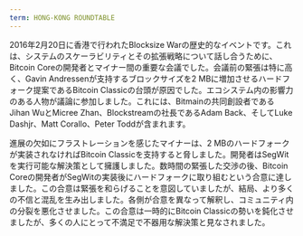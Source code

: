 ```yaml
---
term: HONG-KONG ROUNDTABLE
---
```


2016年2月20日に香港で行われたBlocksize Warの歴史的なイベントです。これは、システムのスケーラビリティとその拡張戦略について話し合うために、Bitcoin Coreの開発者とマイナー間の重要な会議でした。会議前の緊張は特に高く、Gavin Andressenが支持するブロックサイズを2 MBに増加させるハードフォーク提案であるBitcoin Classicの台頭が原因でした。エコシステム内の影響力のある人物が議論に参加しました。これには、Bitmainの共同創設者であるJihan WuとMicree Zhan、Blockstreamの社長であるAdam Back、そしてLuke Dashjr、Matt Corallo、Peter Toddが含まれます。

進展の欠如にフラストレーションを感じたマイナーは、2 MBのハードフォークが実装されなければBitcoin Classicを支持すると脅しました。開発者はSegWitを実行可能な解決策として擁護しました。数時間の緊張した交渉の後、Bitcoin Coreの開発者がSegWitの実装後にハードフォークに取り組むという合意に達しました。この合意は緊張を和らげることを意図していましたが、結局、より多くの不信と混乱を生み出しました。各側が合意を異なって解釈し、コミュニティ内の分裂を悪化させました。この合意は一時的にBitcoin Classicの勢いを鈍化させましたが、多くの人にとって不満足で不器用な解決策と見なされました。